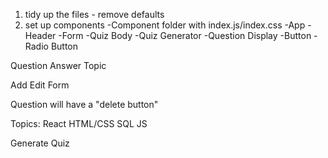 
1. tidy up the files - remove defaults
2. set up components
    -Component folder with index.js/index.css
        -App
            -Header
            -Form
            -Quiz Body
                -Quiz Generator
                -Question Display
            -Button
            -Radio Button



Question Answer Topic

Add Edit Form

Question will have a "delete button"

Topics:
React
HTML/CSS
SQL
JS

Generate Quiz
